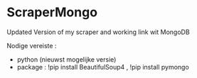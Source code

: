 # ScraperMongo
Updated Version of my scraper and working link wit MongoDB

Nodige vereiste : 
- python (nieuwst mogelijke versie)
- package : !pip install BeautifulSoup4 , !pip install pymongo
